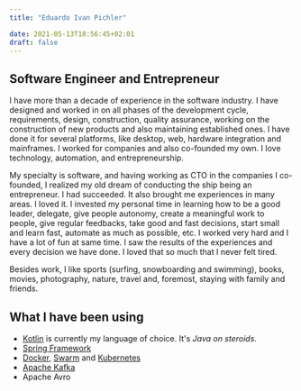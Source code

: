 ```yaml
---
title: "Eduardo Ivan Pichler"

date: 2021-05-13T18:56:45+02:01
draft: false
---
```

## Software Engineer and Entrepreneur

I have more than a decade of experience in the software industry. I have designed and worked in on all phases of the development cycle, requirements, design, construction, quality assurance, working on the construction of new products and also maintaining established ones. I have done it for several platforms, like desktop, web, hardware integration and mainframes. I worked for companies and also co-founded my own. I love technology, automation, and entrepreneurship.
  
My specialty is software, and having working as CTO in the companies I co-founded, I realized my old dream of conducting the ship being an entrepreneur. I had succeeded. It also brought me experiences in many areas. I loved it. I invested my personal time in learning how to be a good leader, delegate, give people autonomy, create a meaningful work to people, give regular feedbacks, take good and fast decisions, start small and learn fast, automate as much as possible, etc. I worked very hard and I have a lot of fun at same time. I saw the results of the experiences and every decision we have done. I loved that so much that I never felt tired.
  
Besides work, I like sports (surfing, snowboarding and swimming), books, movies, photography, nature, travel and, foremost, staying with family and friends.

## What I have been using
 * [Kotlin](https://kotlinlang.org) is currently my language of choice. It's *Java on steroids*.
 * [Spring Framework](https://spring.io/)
 * [Docker](https://www.docker.com/community/open-source), [Swarm](https://github.com/docker/swarmkit) and [Kubernetes](https://kubernetes.io)
 * [Apache Kafka](https://kafka.apache.org/) 
 * Apache Avro
 <!-- * Splunk
 * Datadog -->